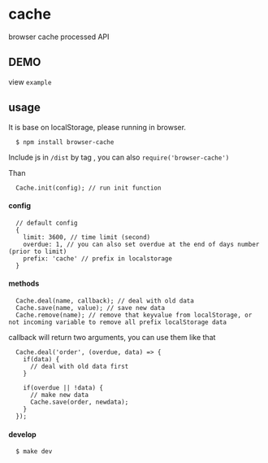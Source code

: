 # cache
browser cache processed API

## DEMO
view `example`

## usage

It is base on localStorage, please running in browser.

      $ npm install browser-cache

Include js in `/dist` by tag , you can also `require('browser-cache')`

Than

      Cache.init(config); // run init function

#### config

      // default config
      {
        limit: 3600, // time limit (second)
        overdue: 1, // you can also set overdue at the end of days number (prior to limit)
        prefix: 'cache' // prefix in localstorage
      }

#### methods

      Cache.deal(name, callback); // deal with old data
      Cache.save(name, value); // save new data
      Cache.remove(name); // remove that keyvalue from localStorage, or not incoming variable to remove all prefix localStorage data

callback will return two arguments, you can use them like that

      Cache.deal('order', (overdue, data) => {
        if(data) {
          // deal with old data first
        }

        if(overdue || !data) {
          // make new data
          Cache.save(order, newdata);
        }
      });

#### develop
      $ make dev
